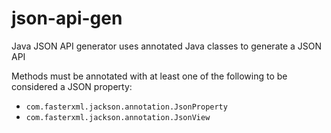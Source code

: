 json-api-gen
============

Java JSON API generator uses annotated Java classes to generate a JSON API

Methods must be annotated with at least one of the following to be considered a JSON property:

* `com.fasterxml.jackson.annotation.JsonProperty`
* `com.fasterxml.jackson.annotation.JsonView`
